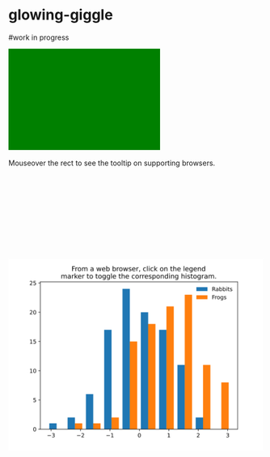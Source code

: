 # glowing-giggle

#work in progress

<svg width="300" height="200">
    <rect width="100%" height="100%" fill="green" />
</svg>

<p>Mouseover the rect to see the tooltip on supporting browsers.</p>

<svg xmlns="http://www.w3.org/2000/svg">
  <rect>
    <title>Hello, World!</title>
  </rect>
</svg>

<object data="svg_histogram.svg"
    width="300"
    height="250"
    type="image/svg+xml">
![](svg_histogram.svg)
